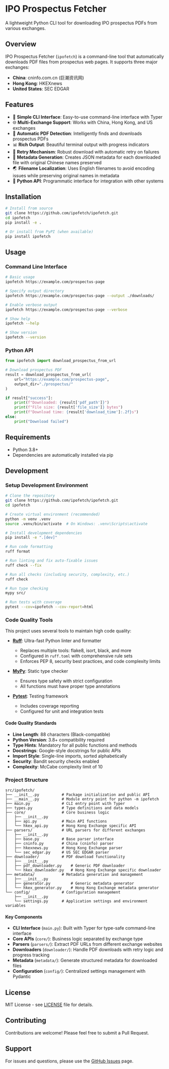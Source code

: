 # IPO Prospectus Fetcher

A lightweight Python CLI tool for downloading IPO prospectus PDFs from various exchanges.

## Overview

IPO Prospectus Fetcher (`ipofetch`) is a command-line tool that automatically downloads PDF files from prospectus web pages. It supports three major exchanges:

- **China**: cninfo.com.cn (巨潮资讯网)
- **Hong Kong**: HKEXnews
- **United States**: SEC EDGAR

## Features

- 🚀 **Simple CLI Interface**: Easy-to-use command-line interface with Typer
- 🌐 **Multi-Exchange Support**: Works with China, Hong Kong, and US exchanges
- 📄 **Automatic PDF Detection**: Intelligently finds and downloads prospectus PDFs
- 📊 **Rich Output**: Beautiful terminal output with progress indicators
- 🔄 **Retry Mechanism**: Robust download with automatic retry on failures
- 📝 **Metadata Generation**: Creates JSON metadata for each downloaded file with original Chinese names preserved
- 🌏 **Filename Localization**: Uses English filenames to avoid encoding issues while preserving original names in metadata
- 🐍 **Python API**: Programmatic interface for integration with other systems

## Installation

```bash
# Install from source
git clone https://github.com/ipofetch/ipofetch.git
cd ipofetch
pip install -e .

# Or install from PyPI (when available)
pip install ipofetch
```

## Usage

### Command Line Interface

```bash
# Basic usage
ipofetch https://example.com/prospectus-page

# Specify output directory
ipofetch https://example.com/prospectus-page --output ./downloads/

# Enable verbose output
ipofetch https://example.com/prospectus-page --verbose

# Show help
ipofetch --help

# Show version
ipofetch --version
```

### Python API

```python
from ipofetch import download_prospectus_from_url

# Download prospectus PDF
result = download_prospectus_from_url(
    url="https://example.com/prospectus-page",
    output_dir="./prospectus/"
)

if result["success"]:
    print(f"Downloaded: {result['pdf_path']}")
    print(f"File size: {result['file_size']} bytes")
    print(f"Download time: {result['download_time']:.2f}s")
else:
    print("Download failed")
```

## Requirements

- Python 3.8+
- Dependencies are automatically installed via pip

## Development

### Setup Development Environment

```bash
# Clone the repository
git clone https://github.com/ipofetch/ipofetch.git
cd ipofetch

# Create virtual environment (recommended)
python -m venv .venv
source .venv/bin/activate  # On Windows: .venv\Scripts\activate

# Install development dependencies
pip install -e ".[dev]"

# Run code formatting
ruff format

# Run linting and fix auto-fixable issues
ruff check --fix

# Run all checks (including security, complexity, etc.)
ruff check

# Run type checking
mypy src/

# Run tests with coverage
pytest --cov=ipofetch --cov-report=html
```

### Code Quality Tools

This project uses several tools to maintain high code quality:

- **[Ruff](https://docs.astral.sh/ruff/)**: Ultra-fast Python linter and formatter
  - Replaces multiple tools: flake8, isort, black, and more
  - Configured in `ruff.toml` with comprehensive rule sets
  - Enforces PEP 8, security best practices, and code complexity limits

- **[MyPy](https://mypy.readthedocs.io/)**: Static type checker
  - Ensures type safety with strict configuration
  - All functions must have proper type annotations

- **[Pytest](https://pytest.org/)**: Testing framework
  - Includes coverage reporting
  - Configured for unit and integration tests

#### Code Quality Standards

- **Line Length**: 88 characters (Black-compatible)
- **Python Version**: 3.8+ compatibility required
- **Type Hints**: Mandatory for all public functions and methods
- **Docstrings**: Google-style docstrings for public APIs
- **Import Style**: Single-line imports, sorted alphabetically
- **Security**: Bandit security checks enabled
- **Complexity**: McCabe complexity limit of 10

### Project Structure

```
src/ipofetch/
├── __init__.py          # Package initialization and public API
├── __main__.py          # Module entry point for python -m ipofetch
├── main.py              # CLI entry point with Typer
├── types.py             # Type definitions and data models
├── core/                # Core business logic
│   ├── __init__.py
│   ├── api.py           # Main API functions
│   └── hkex_api.py      # Hong Kong Exchange specific API
├── parsers/             # URL parsers for different exchanges
│   ├── __init__.py
│   ├── base.py          # Base parser interface
│   ├── cninfo.py        # China (cninfo) parser
│   ├── hkexnews.py      # Hong Kong Exchange parser
│   └── sec_edgar.py     # US SEC EDGAR parser
├── downloader/          # PDF download functionality
│   ├── __init__.py
│   ├── pdf_downloader.py    # Generic PDF downloader
│   └── hkex_downloader.py   # Hong Kong Exchange specific downloader
├── metadata/            # Metadata generation and management
│   ├── __init__.py
│   ├── generator.py         # Generic metadata generator
│   └── hkex_generator.py    # Hong Kong Exchange metadata generator
└── config/              # Configuration management
    ├── __init__.py
    └── settings.py      # Application settings and environment variables
```

#### Key Components

- **CLI Interface** (`main.py`): Built with Typer for type-safe command-line interface
- **Core APIs** (`core/`): Business logic separated by exchange type
- **Parsers** (`parsers/`): Extract PDF URLs from different exchange websites
- **Downloaders** (`downloader/`): Handle PDF downloads with retry logic and progress tracking
- **Metadata** (`metadata/`): Generate structured metadata for downloaded files
- **Configuration** (`config/`): Centralized settings management with Pydantic

## License

MIT License - see [LICENSE](LICENSE) file for details.

## Contributing

Contributions are welcome! Please feel free to submit a Pull Request.

## Support

For issues and questions, please use the [GitHub Issues](https://github.com/ipofetch/ipofetch/issues) page.